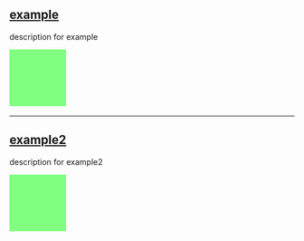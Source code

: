 ## [example](https://example.com)

description for example        

![](img/img.png)

----

## [example2](https://example.com/2)

description for example2        

![](img/img2.png)